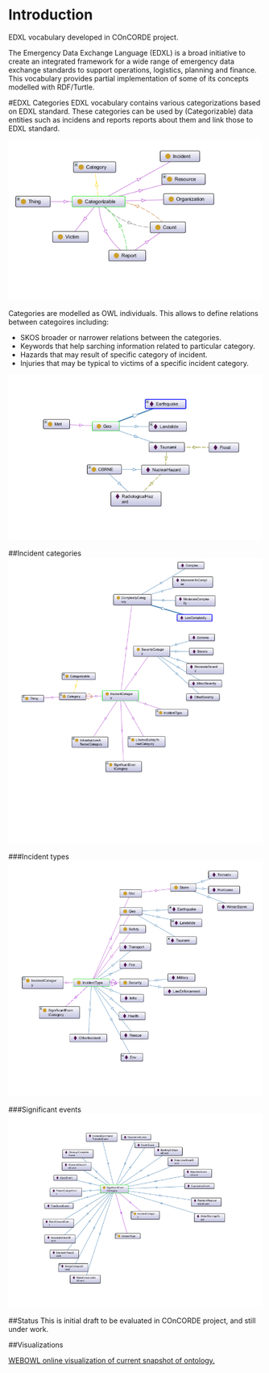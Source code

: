 # Introduction
EDXL vocabulary developed in COnCORDE project.

The Emergency Data Exchange Language (EDXL) is a broad initiative to create an integrated framework for a wide range of emergency data exchange standards to support operations, logistics, planning and finance. This vocabulary provides partial implementation of some of  its concepts modelled with RDF/Turtle.

#EDXL Categories
EDXL vocabulary contains various categorizations based on EDXL standard.  These categories can be used by (Categorizable) data entities such as incidens and reports reports about them and link those to EDXL standard.

![Categorizable concepts](https://raw.githubusercontent.com/OntoRep/EDXL/master/CategorizableCategories.png)

Categories are modelled as OWL individuals. This allows to define relations between categoires including: 
* SKOS broader or narrower relations between the categories. 
* Keywords that help sarching information related to particular category.
* Hazards that may result of specific category of incident.
* Injuries that may be typical to victims of a specific incident category.

![Category relations](https://raw.githubusercontent.com/OntoRep/EDXL/master/CategoryRelations.png)

##Incident categories
![Incident related categories](https://raw.githubusercontent.com/OntoRep/EDXL/master/IncidentRelatedCategories.png)

###Incident types
![Incident types](https://github.com/OntoRep/EDXL/blob/master/IncidentTypes.png)

###Significant events
![Significant events](https://raw.githubusercontent.com/OntoRep/EDXL/master/SignificantEventCategories.png)

##Status
This is initial draft to be evaluated in COnCORDE project, and still under work.

##Visualizations

[WEBOWL online visualization of current snapshot of ontology.](http://vowl.visualdataweb.org/webvowl/#iri=https://raw.githubusercontent.com/OntoRep/EDXL/master/EDXL.ttl "WEBOWL visualization")


